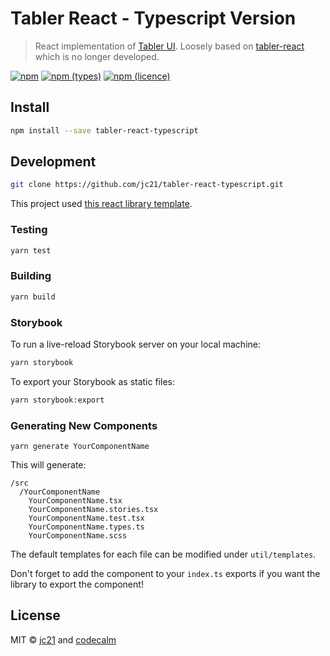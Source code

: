 # Tabler React - Typescript Version

> React implementation of [Tabler UI](https://tabler.io/).
> Loosely based on [tabler-react](https://github.com/tabler/tabler-react/) which is no longer developed.

[![npm](https://img.shields.io/npm/v/tabler-react-typescript.svg?style=for-the-badge)](https://www.npmjs.com/package/tabler-react-typescript)
[![npm (types)](https://img.shields.io/npm/types/tabler-react-typescript.svg?style=for-the-badge)](https://www.npmjs.com/package/tabler-react-typescript)
[![npm (licence)](https://img.shields.io/npm/l/tabler-react-typescript.svg?style=for-the-badge)](https://www.npmjs.com/package/tabler-react-typescript)

## Install

```bash
npm install --save tabler-react-typescript
```

## Development

```bash
git clone https://github.com/jc21/tabler-react-typescript.git
```

This project used [this react library template](https://github.com/HarveyD/react-component-library).

### Testing

```bash
yarn test
```

### Building

```bash
yarn build
```

### Storybook

To run a live-reload Storybook server on your local machine:

```bash
yarn storybook
```

To export your Storybook as static files:

```bash
yarn storybook:export
```

### Generating New Components

```
yarn generate YourComponentName
```

This will generate:

```
/src
  /YourComponentName
    YourComponentName.tsx
    YourComponentName.stories.tsx
    YourComponentName.test.tsx
    YourComponentName.types.ts
    YourComponentName.scss
```

The default templates for each file can be modified under `util/templates`.

Don't forget to add the component to your `index.ts` exports if you want the library to export the component!

## License

MIT © [jc21](https://github.com/jc21) and [codecalm](https://github.com/codecalm)
